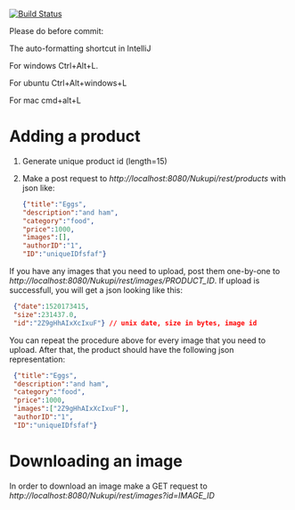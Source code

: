 [![Build Status](https://travis-ci.org/yegorsch/NUKupi.svg?branch=master)](https://travis-ci.org/yegorsch/NUKupi)

Please do before commit:

The auto-formatting shortcut in IntelliJ

For windows Ctrl+Alt+L.

For ubuntu Ctrl+Alt+windows+L

For mac cmd+alt+L


# Adding a product

1. Generate unique product id (length=15)
1. Make a post request to *http://localhost:8080/Nukupi/rest/products* with json like:

    ```json
    {"title":"Eggs",
    "description":"and ham",
    "category":"food",
    "price":1000,
    "images":[],
    "authorID":"1",
    "ID":"uniqueIDfsfaf"}
    ```
    
If you have any images that you need to upload, post them one-by-one to *http://localhost:8080/Nukupi/rest/images/PRODUCT_ID*.
If upload is successfull, you will get a json looking like this:

   ```json
    {"date":1520173415,
    "size":231437.0, 
    "id":"2Z9gHhAIxXcIxuF"} // unix date, size in bytes, image id
   
   ```


 
You can repeat the procedure above for every image that you need to upload.
After that, the product should have the following json representation: 

   ```json
    {"title":"Eggs",
    "description":"and ham",
    "category":"food",
    "price":1000,
    "images":["2Z9gHhAIxXcIxuF"],
    "authorID":"1",
    "ID":"uniqueIDfsfaf"}
   ```
# Downloading an image
In order to download an image make a GET request to 
*http://localhost:8080/Nukupi/rest/images?id=IMAGE_ID*
